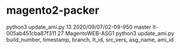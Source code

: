 # magento2-packer
python3 update_ami.py 13 2020/09/07/02-09-950 master lt-005ab451cba87f311 27 MagentoWEB-ASG1
python3 update_ami.py build_number, timestamp, branch, lt_id, src_vers, asg_name, ami_id
